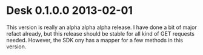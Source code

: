 Desk 0.1.0.0		2013-02-01
==============================

This version is really an alpha alpha alpha release. I have done a
bit of major refact already, but this release should be stable for
all kind of GET requests needed. However, the SDK ony has a mapper
for a few methods in this version.